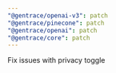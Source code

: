 ```yaml
---
"@gentrace/openai-v3": patch
"@gentrace/pinecone": patch
"@gentrace/openai": patch
"@gentrace/core": patch
---
```


Fix issues with privacy toggle
